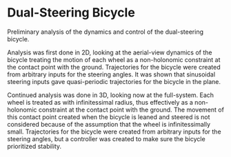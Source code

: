 # Dual-Steering Bicycle
Preliminary analysis of the dynamics and control of the dual-steering bicycle.

Analysis was first done in 2D, looking at the aerial-view dynamics of the bicycle treating the motion of each wheel as a non-holonomic constraint at the contact point with the ground. Trajectories for the bicycle were created from arbitrary inputs for the steering angles. It was shown that sinusoidal steering inputs gave quasi-periodic trajectories for the bicycle in the plane.

Continued analysis was done in 3D, looking now at the full-system. Each wheel is treated as with infinitessimal radius, thus effectively as a non-holonomic constraint at the contact point with the ground. The movement of this contact point created when the bicycle is leaned and steered is not considered because of the assumption that the wheel is infinitessimally small. Trajectories for the bicycle were created from arbitrary inputs for the steering angles, but a controller was created to make sure the bicycle prioritized stability.
